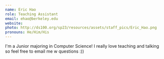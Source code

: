 ```yaml
---
name: Eric Hao
role: Teaching Assistant
email: ehao@berkeley.edu
website: 
photo: http://ds100.org/sp23/resources/assets/staff_pics/Eric_Hao.png
pronouns: He/Him/His
---
```

I'm a Junior majoring in Computer Science! I really love teaching and talking so feel free to email me w questions :)) 
